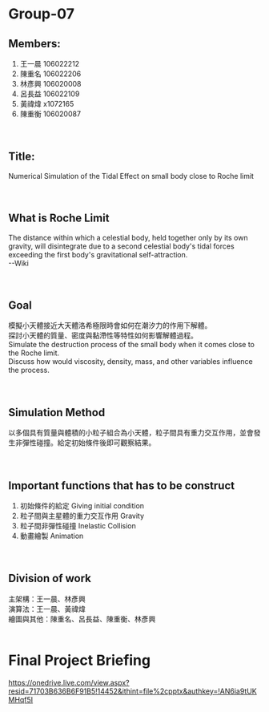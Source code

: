 # Group-07

## Members: <br/>
1. 王一晨 106022212<br/>
2. 陳重名 106022206<br/>
3. 林彥興 106020008<br/>
4. 呂長益 106022109<br/>
5. 黃禕煒 x1072165<br/>
6. 陳重衡 106020087 <br/><br/><br/>


## Title: <br/>
Numerical Simulation of the Tidal Effect on small body close to Roche limit<br/><br/><br/>

## What is Roche Limit
The distance within which a celestial body, held together only by its own gravity, will disintegrate due to a second celestial body's tidal forces exceeding the first body's gravitational self-attraction.<br/>
--Wiki<br/><br/><br/>

## Goal
模擬小天體接近大天體洛希極限時會如何在潮汐力的作用下解體。<br/>
探討小天體的質量、密度與黏滯性等特性如何影響解體過程。<br/>
Simulate the destruction process of the small body when it comes close to the Roche limit.<br/>
Discuss how would viscosity, density, mass, and other variables influence the process.<br/><br/><br/>

## Simulation Method
以多個具有質量與體積的小粒子組合為小天體，粒子間具有重力交互作用，並會發生非彈性碰撞。給定初始條件後即可觀察結果。<br/><br/><br/>

## Important functions that has to be construct
1. 初始條件的給定 Giving initial condition
2. 粒子間與主星體的重力交互作用 Gravity
3. 粒子間非彈性碰撞 Inelastic Collision
4. 動畫繪製 Animation<br/><br/><br/>

## Division of work
主架構：王一晨、林彥興<br/>
演算法：王一晨、黃禕煒<br/>
繪圖與其他：陳重名、呂長益、陳重衡、林彥興<br/><br/>

# Final Project Briefing
https://onedrive.live.com/view.aspx?resid=71703B636B6F91B5!14452&ithint=file%2cpptx&authkey=!AN6ia9tUKMHqf5I
